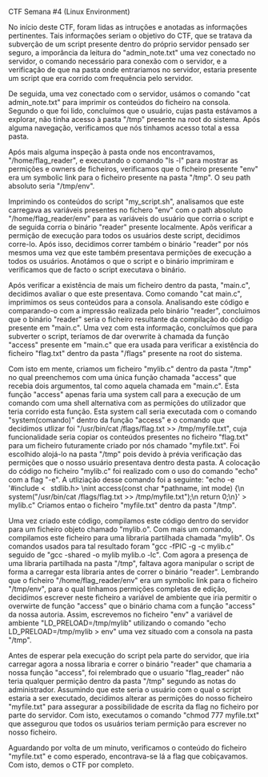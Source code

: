 CTF Semana #4 (Linux Environment)

No início deste CTF, foram lidas as intruções e anotadas as informações pertinentes. Tais informações seriam o objetivo do CTF, que se tratava da subverção de um script presente dentro do próprio servidor pensado ser seguro, a imporância da leitura do "admin_note.txt" uma vez conectado no servidor, o comando necessário para conexão com o servidor, e a verificação de que na pasta onde entrariamos no servidor, estaria presente um script que era corrido com frequência pelo servidor.

De seguida, uma vez conectado com o servidor, usámos o comando "cat admin_note.txt" para imprimir os conteúdos do ficheiro na consola. Segundo o que foi lido, concluímos que o usuário, cujas pasta estávamos a explorar, não tinha acesso à pasta "/tmp" presente na root do sistema. Após alguma navegação, verificamos que nós tinhamos acesso total a essa pasta.

Após mais alguma inspeção à pasta onde nos encontravamos, "/home/flag_reader", e executando o comando "ls -l" para mostrar as permições e owners de ficheiros, verificamos que o ficheiro presente "env" era um symbolic link para o ficheiro presente na pasta "/tmp". O seu path absoluto seria "/tmp/env".

Imprimindo os conteúdos do script "my_script.sh", analisamos que este carregava as variáveis presentes no fichero "env" com o path absoluto "/home/flag_reader/env" para as variáveis do usuário que corria o script e de seguida corria o binário "reader" presente localmente. Apõs verificar a permição de execução para todos os usuários deste script, decidimos corre-lo. Após isso, decidimos correr também o binário "reader" por nós mesmos uma vez que este também presentava permições de execução a todos os usuários. Anotámos o que o script e o binário imprimiram e verificamos que de facto o script executava o binário.

Após verificar a existência de mais um ficheiro dentro da pasta, "main.c", decidimos avaliar o que este presentava. Como comando "cat main.c", imprimimos os seus conteúdos para a consola. Analisando este código e comparando-o com a impressão realizada pelo binário "reader", concluímos que o binário "reader" seria o ficheiro resultante da compilação do código presente em "main.c". Uma vez com esta informação, concluímos que para subverter o script, teríamos de dar overwrite à chamada da função "access" presente em "main.c" que era usada para verificar a existência do ficheiro "flag.txt" dentro da pasta "/flags" presente na root do sistema.

Com isto em mente, criamos um ficheiro "mylib.c" dentro da pasta "/tmp" no qual preenchemos com uma única função chamada "access" que recebia dois argumentos, tal como aquela chamada em "main.c". Esta função "access" apenas faria uma system call para a execução de um comando com uma shell alternativa com as permições do utilizador que teria corrido esta função. Esta system call seria executada com o comando "system(comando)" dentro da função "access" e o comando que decidimos utlizar foi "/usr/bin/cat /flags/flag.txt >> /tmp/myfile.txt", cuja funcionalidade seria copiar os conteúdos presentes no ficheiro "flag.txt" para um ficheiro futuramente criado por nós chamado "myfile.txt". Foi escolhido alojá-lo na pasta "/tmp" pois devido à prévia verificação das permições que o nosso usuário presentava dentro desta pasta. A colocação do código no ficheiro "mylib.c" foi realizado com o uso do comando "echo" com a flag "-e". A utliziação desse comando foi a seguinte: "echo -e '#include <⠀stdlib.h> \nint access(const char *pathname, int mode) \{\n system("/usr/bin/cat /flags/flag.txt >> /tmp/myfile.txt");\n return 0;\n}' > mylib.c"
 Criamos entao o ficheiro "myfile.txt" dentro da pasta "/tmp".

Uma vez criado este código, compilamos este código dentro do servidor para um ficheiro objeto chamado "mylib.o". Com mais um comando, compilamos este ficheiro para uma libraria partilhada chamada "mylib". Os comandos usados para tal resultado foram "gcc -fPIC -g -c mylib.c" seguido de "gcc -shared -o mylib mylib.o -lc". Com agora a presença de uma libraria partilhada na pasta "/tmp", faltava agora manipular o script de forma a carregar esta libraria antes de correr o binário "reader". Lembrando que o ficheiro "/home/flag_reader/env" era um symbolic link para o ficheiro "/tmp/env", para o qual tinhamos permições completas de edição, decidimos escrever neste ficheiro a variável de ambiente que iria permitir o overwirte de função "access" que o binário chama com a função "access" da nossa autoria. Assim, escrevemos no ficheiro "env" a variável de ambiente "LD_PRELOAD=/tmp/mylib" utilizando o comando "echo LD_PRELOAD=/tmp/mylib > env" uma vez situado com a consola na pasta "/tmp".

Antes de esperar pela execução do script pela parte do servidor, que iria carregar agora a nossa libraria e correr o binário "reader" que chamaria a nossa função "access", foi relembrado que o usuario "flag_reader" não teria qualquer permição dentro da pasta "/tmp" segundo as notas do administrador. Assumindo que este seria o usuário com o qual o script estaria a ser executado, decidimos alterar as permições do nosso ficheiro "myfile.txt" para assegurar a possibilidade de escrita da flag no ficheiro por parte do servidor. Com isto, executamos o comando "chmod 777 myfile.txt" que assegurou que todos os usuários teriam permição para escrever no nosso ficheiro.

Aguardando por volta de um minuto, verificamos o conteúdo do ficheiro "myfile.txt" e como esperado, encontrava-se lá a flag que cobiçavamos. Com isto, demos o CTF por completo.
